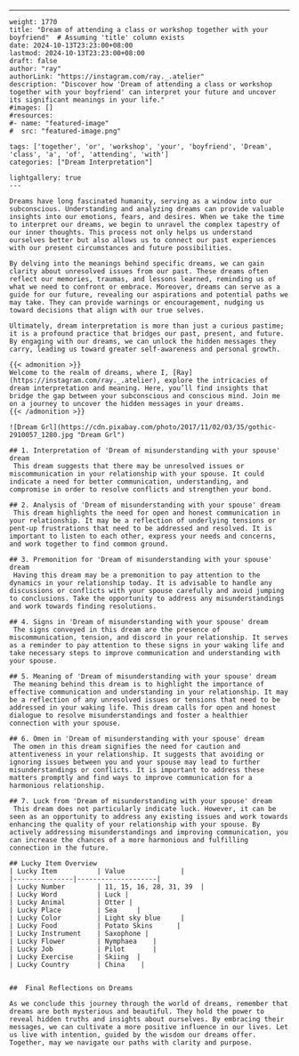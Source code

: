 ---
    weight: 1770
    title: "Dream of attending a class or workshop together with your boyfriend"  # Assuming 'title' column exists
    date: 2024-10-13T23:23:00+08:00
    lastmod: 2024-10-13T23:23:00+08:00
    draft: false
    author: "ray"
    authorLink: "https://instagram.com/ray._.atelier"
    description: "Discover how 'Dream of attending a class or workshop together with your boyfriend' can interpret your future and uncover its significant meanings in your life."
    #images: []
    #resources:
    #- name: "featured-image"
    #  src: "featured-image.png"
    
    tags: ['together', 'or', 'workshop', 'your', 'boyfriend', 'Dream', 'class', 'a', 'of', 'attending', 'with']
    categories: ["Dream Interpretation"]
    
    lightgallery: true
    ---
    
    Dreams have long fascinated humanity, serving as a window into our subconscious. Understanding and analyzing dreams can provide valuable insights into our emotions, fears, and desires. When we take the time to interpret our dreams, we begin to unravel the complex tapestry of our inner thoughts. This process not only helps us understand ourselves better but also allows us to connect our past experiences with our present circumstances and future possibilities.
    
    By delving into the meanings behind specific dreams, we can gain clarity about unresolved issues from our past. These dreams often reflect our memories, traumas, and lessons learned, reminding us of what we need to confront or embrace. Moreover, dreams can serve as a guide for our future, revealing our aspirations and potential paths we may take. They can provide warnings or encouragement, nudging us toward decisions that align with our true selves.
    
    Ultimately, dream interpretation is more than just a curious pastime; it is a profound practice that bridges our past, present, and future. By engaging with our dreams, we can unlock the hidden messages they carry, leading us toward greater self-awareness and personal growth.
    
    {{< admonition >}}
    Welcome to the realm of dreams, where I, [Ray](https://instagram.com/ray._.atelier), explore the intricacies of dream interpretation and meaning. Here, you’ll find insights that bridge the gap between your subconscious and conscious mind. Join me on a journey to uncover the hidden messages in your dreams.
    {{< /admonition >}}
    
    ![Dream Grl](https://cdn.pixabay.com/photo/2017/11/02/03/35/gothic-2910057_1280.jpg "Dream Grl")
    
    ## 1. Interpretation of 'Dream of misunderstanding with your spouse' dream
     This dream suggests that there may be unresolved issues or miscommunication in your relationship with your spouse. It could indicate a need for better communication, understanding, and compromise in order to resolve conflicts and strengthen your bond.
    
    ## 2. Analysis of 'Dream of misunderstanding with your spouse' dream
     This dream highlights the need for open and honest communication in your relationship. It may be a reflection of underlying tensions or pent-up frustrations that need to be addressed and resolved. It is important to listen to each other, express your needs and concerns, and work together to find common ground.
    
    ## 3. Premonition for 'Dream of misunderstanding with your spouse' dream
     Having this dream may be a premonition to pay attention to the dynamics in your relationship today. It is advisable to handle any discussions or conflicts with your spouse carefully and avoid jumping to conclusions. Take the opportunity to address any misunderstandings and work towards finding resolutions.
    
    ## 4. Signs in 'Dream of misunderstanding with your spouse' dream
     The signs conveyed in this dream are the presence of miscommunication, tension, and discord in your relationship. It serves as a reminder to pay attention to these signs in your waking life and take necessary steps to improve communication and understanding with your spouse.
    
    ## 5. Meaning of 'Dream of misunderstanding with your spouse' dream
     The meaning behind this dream is to highlight the importance of effective communication and understanding in your relationship. It may be a reflection of any unresolved issues or tensions that need to be addressed in your waking life. This dream calls for open and honest dialogue to resolve misunderstandings and foster a healthier connection with your spouse.
    
    ## 6. Omen in 'Dream of misunderstanding with your spouse' dream
     The omen in this dream signifies the need for caution and attentiveness in your relationship. It suggests that avoiding or ignoring issues between you and your spouse may lead to further misunderstandings or conflicts. It is important to address these matters promptly and find ways to improve communication for a harmonious relationship.
    
    ## 7. Luck from 'Dream of misunderstanding with your spouse' dream
     This dream does not particularly indicate luck. However, it can be seen as an opportunity to address any existing issues and work towards enhancing the quality of your relationship with your spouse. By actively addressing misunderstandings and improving communication, you can increase the chances of a more harmonious and fulfilling connection in the future.
    
    ## Lucky Item Overview
    | Lucky Item          | Value              |
    |---------------|--------------------|
    | Lucky Number        | 11, 15, 16, 28, 31, 39  |
    | Lucky Word          | Luck |
    | Lucky Animal        | Otter |
    | Lucky Place         | Sea     |
    | Lucky Color         | Light sky blue     |
    | Lucky Food          | Potato Skins      |
    | Lucky Instrument    | Saxophone |
    | Lucky Flower        | Nymphaea    |
    | Lucky Job           | Pilot       |
    | Lucky Exercise      | Skiing  |
    | Lucky Country       | China    |
    
    
    ##  Final Reflections on Dreams
    
    As we conclude this journey through the world of dreams, remember that dreams are both mysterious and beautiful. They hold the power to reveal hidden truths and insights about ourselves. By embracing their messages, we can cultivate a more positive influence in our lives. Let us live with intention, guided by the wisdom our dreams offer. Together, may we navigate our paths with clarity and purpose.
    